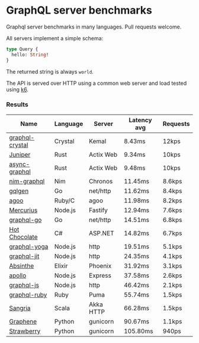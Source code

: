 <!-- README.md is generated from README.ecr, do not edit -->

# GraphQL server benchmarks

Graphql server benchmarks in many languages. Pull requests welcome.

All servers implement a simple schema:

```graphql
type Query {
  hello: String!
}
```

The returned string is always `world`.

The API is served over HTTP using a common web server and load tested using [k6](https://github.com/grafana/k6).

### Results

| Name                          | Language      | Server          | Latency avg      | Requests      |
| ----------------------------  | ------------- | --------------- | ---------------- | ------------- |
| [graphql-crystal](https://github.com/graphql-crystal/graphql) | Crystal | Kemal | 8.43ms | 12kps |
| [Juniper](https://github.com/graphql-rust/juniper) | Rust | Actix Web | 9.34ms | 10kps |
| [async-graphql](https://github.com/async-graphql/async-graphql) | Rust | Actix Web | 9.48ms | 10kps |
| [nim-graphql](https://github.com/status-im/nim-graphql) | Nim | Chronos | 11.45ms | 8.6kps |
| [gqlgen](https://github.com/99designs/gqlgen) | Go | net/http | 11.62ms | 8.4kps |
| [agoo](https://github.com/ohler55/agoo) | Ruby/C | agoo | 11.98ms | 8.2kps |
| [Mercurius](https://github.com/mercurius-js/mercurius) | Node.js | Fastify | 12.94ms | 7.6kps |
| [graphql-go](https://github.com/graphql-go/graphql) | Go | net/http | 14.51ms | 6.8kps |
| [Hot Chocolate](https://github.com/ChilliCream/hotchocolate) | C# | ASP.NET | 14.82ms | 6.7kps |
| [graphql-yoga](https://github.com/dotansimha/graphql-yoga) | Node.js | http | 19.51ms | 5.1kps |
| [graphql-jit](https://github.com/zalando-incubator/graphql-jit) | Node.js | http | 24.35ms | 4.1kps |
| [Absinthe](https://github.com/absinthe-graphql/absinthe) | Elixir | Phoenix | 31.92ms | 3.1kps |
| [apollo](https://github.com/apollographql/apollo-server) | Node.js | Express | 37.58ms | 2.6kps |
| [graphql-js](https://github.com/graphql/graphql-js) | Node.js | http | 46.42ms | 2.1kps |
| [graphql-ruby](https://github.com/rmosolgo/graphql-ruby) | Ruby | Puma | 55.74ms | 1.5kps |
| [Sangria](https://github.com/sangria-graphql/sangria) | Scala | Akka HTTP | 66.28ms | 1.5kps |
| [Graphene](https://github.com/graphql-python/graphene) | Python | gunicorn | 90.67ms | 1.1kps |
| [Strawberry](https://github.com/strawberry-graphql/strawberry) | Python | gunicorn | 105.80ms | 940ps |
